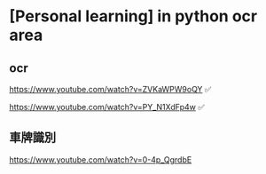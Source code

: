 # [Personal learning] in python ocr area 

## ocr 

https://www.youtube.com/watch?v=ZVKaWPW9oQY ✅ 

https://www.youtube.com/watch?v=PY_N1XdFp4w ✅ 

## 車牌識別

https://www.youtube.com/watch?v=0-4p_QgrdbE
